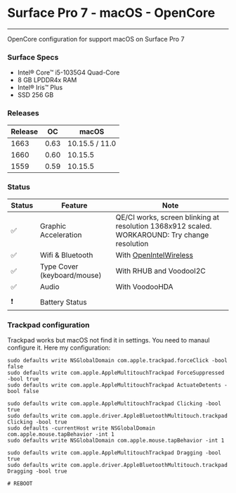 # Surface Pro 7 - macOS - OpenCore
---
OpenCore configuration for support macOS on Surface Pro 7

### Surface Specs
- Intel® Core™ i5-1035G4 Quad-Core
- 8 GB LPDDR4x RAM
- Intel® Iris™ Plus
- SSD 256 GB

### Releases

| Release |  OC  |  macOS  |
|---------|------|---------|
| 1663    | 0.63 | 10.15.5 / 11.0 |
| 1660    | 0.60 | 10.15.5 |
| 1559    | 0.59 | 10.15.5 |


### Status
|  Status             |         Feature                 |            Note                      |
|---------------------|---------------------------------|--------------------------------------|
|  :white_check_mark: |  Graphic Acceleration          |  QE/CI works, screen blinking at resolution 1368x912 scaled. WORKAROUND: Try change resolution |
|  :white_check_mark: |  Wifi & Bluetooth              |  With [OpenIntelWireless](https://github.com/OpenIntelWireless/itlwm) |
|  :white_check_mark: |  Type Cover  (keyboard/mouse)  |  With RHUB and VoodooI2C|                                 |
|  :white_check_mark: |  Audio                         |  With VoodooHDA   |
|                     |                                |                   |
|  :heavy_exclamation_mark: |  Battery Status          |                   | 


### Trackpad configuration
Trackpad works but macOS not find it in settings. You need to manaul configure it. Here my configuration:
```
sudo defaults write NSGlobalDomain com.apple.trackpad.forceClick -bool false
sudo defaults write com.apple.AppleMultitouchTrackpad ForceSuppressed -bool true
sudo defaults write com.apple.AppleMultitouchTrackpad ActuateDetents -bool false

sudo defaults write com.apple.AppleMultitouchTrackpad Clicking -bool true 
sudo defaults write com.apple.driver.AppleBluetoothMultitouch.trackpad Clicking -bool true 
sudo defaults -currentHost write NSGlobalDomain com.apple.mouse.tapBehavior -int 1 
sudo defaults write NSGlobalDomain com.apple.mouse.tapBehavior -int 1

sudo defaults write com.apple.AppleMultitouchTrackpad Dragging -bool true 
sudo defaults write com.apple.driver.AppleBluetoothMultitouch.trackpad Dragging -bool true

# REBOOT
```
